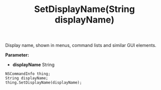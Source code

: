 ﻿---
uid: crmscript_ref_NSCommandInfo_SetDisplayName
title: SetDisplayName(String displayName)
intellisense: NSCommandInfo.SetDisplayName
keywords: NSCommandInfo, GetDisplayName
so.topic: reference
---

Display name, shown in menus, command lists and similar GUI elements.

**Parameter:** 
 - **displayName** String

```crmscript
NSCommandInfo thing;
String displayName;
thing.SetDisplayName(displayName);
```

